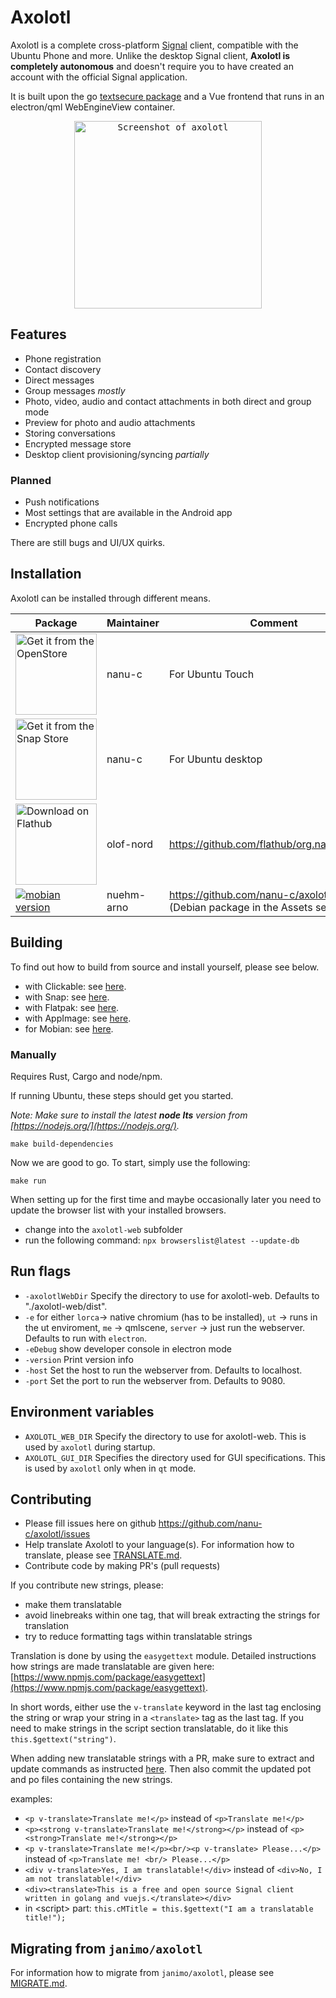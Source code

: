 # Axolotl

Axolotl is a complete cross-platform [Signal](https://www.signal.org) client, compatible with the Ubuntu Phone and more.
Unlike the desktop Signal client, **Axolotl is completely autonomous** and doesn't require you to have created an
account with the official Signal application.

It is built upon the go [textsecure package](https://github.com/nanu-c/textsecure/) and a Vue frontend that runs in an
electron/qml WebEngineView container.

<p align="center">
  <kbd>
    <img src="https://raw.githubusercontent.com/nanu-c/axolotl/main/screenshot.png" alt="Screenshot of axolotl" width="300px"/>
  </kbd>
</p>

## Features

 * Phone registration
 * Contact discovery
 * Direct messages
 * Group messages *mostly*
 * Photo, video, audio and contact attachments in both direct and group mode
 * Preview for photo and audio attachments
 * Storing conversations
 * Encrypted message store
 * Desktop client provisioning/syncing *partially*

### Planned

 * Push notifications
 * Most settings that are available in the Android app
 * Encrypted phone calls

There are still bugs and UI/UX quirks.

## Installation

Axolotl can be installed through different means.

| Package | Maintainer | Comment  |
| ------- | ---------- | -------- |
| <a href='https://open-store.io/app/textsecure.nanuc'><img width='130' alt="Get it from the OpenStore" src="https://open-store.io/badges/en_US.png"></a> | nanu-c | For Ubuntu Touch |
| <a href='https://snapcraft.io/axolotl'><img width='130' alt="Get it from the Snap Store" src="https://snapcraft.io/static/images/badges/en/snap-store-black.svg"></a> | nanu-c | For Ubuntu desktop |
| <a href='https://flathub.org/apps/details/org.nanuc.Axolotl'><img width='130' alt='Download on Flathub' src='https://flathub.org/assets/badges/flathub-badge-en.png'/></a> | olof-nord | https://github.com/flathub/org.nanuc.Axolotl |
| <a href='https://github.com/nanu-c/axolotl/releases'><img alt="mobian version" src="https://img.shields.io/badge/axolotl-deb-%23A80030"></a> | nuehm-arno | https://github.com/nanu-c/axolotl/releases <br>(Debian package in the Assets section)|

## Building

To find out how to build from source and install yourself, please see below.

* with Clickable: see [here](docs/INSTALL.md#clickable).
* with Snap: see [here](docs/INSTALL.md#snap).
* with Flatpak: see [here](docs/INSTALL.md#flatpak).
* with AppImage: see [here](docs/INSTALL.md#appimage).
* for Mobian: see [here](docs/INSTALL.md#mobian-or-debian-arm64-systems).

### Manually

Requires Rust, Cargo and node/npm.

If running Ubuntu, these steps should get you started.

*Note: Make sure to install the latest **node lts** version from [https://nodejs.org/](https://nodejs.org/).*


```shell
make build-dependencies
```

Now we are good to go. To start, simply use the following:

```shell
make run
```

When setting up for the first time and maybe occasionally later you need to update the browser list with your installed browsers.

- change into the `axolotl-web` subfolder
- run the following command: `npx browserslist@latest --update-db`

## Run flags

* `-axolotlWebDir` Specify the directory to use for axolotl-web. Defaults to "./axolotl-web/dist".
* `-e` for either
    `lorca`-> native chromium (has to be installed),
    `ut` -> runs in the ut enviroment,
    `me` -> qmlscene,
    `server` -> just run the webserver. Defaults to run with `electron`.
* `-eDebug` show developer console in electron mode
* `-version` Print version info
* `-host` Set the host to run the webserver from. Defaults to localhost.
* `-port` Set the port to run the webserver from. Defaults to 9080.

## Environment variables

* `AXOLOTL_WEB_DIR` Specify the directory to use for axolotl-web. This is used by `axolotl` during startup.
* `AXOLOTL_GUI_DIR` Specifies the directory used for GUI specifications. This is used by `axolotl` only when in `qt` mode.

## Contributing

* Please fill issues here on github https://github.com/nanu-c/axolotl/issues
* Help translate Axolotl to your language(s). For information how to translate, please see [TRANSLATE.md](docs/TRANSLATE.md).
* Contribute code by making PR's (pull requests)

If you contribute new strings, please:

- make them translatable
- avoid linebreaks within one tag, that will break extracting the strings for translation
- try to reduce formatting tags within translatable strings

Translation is done by using the `easygettext` module. Detailed instructions how strings are made translatable are given here: [https://www.npmjs.com/package/easygettext](https://www.npmjs.com/package/easygettext).

In short words, either use the `v-translate` keyword in the last tag enclosing the string or wrap your string in a `<translate>` tag as the last tag.
If you need to make strings in the script section translatable, do it like this `this.$gettext("string")`.

When adding new translatable strings with a PR, make sure to extract and update commands as instructed [here](docs/TRANSLATE.md). Then also commit the updated pot and po files containing the new strings.

examples:

- `<p v-translate>Translate me!</p>` instead of `<p>Translate me!</p>`
- `<p><strong v-translate>Translate me!</strong></p>` instead of `<p><strong>Translate me!</strong></p>`
- `<p v-translate>Translate me!</p><br/><p v-translate> Please...</p>` instead of `<p>Translate me! <br/> Please...</p>`
- `<div v-translate>Yes, I am translatable!</div>` instead of `<div>No, I am not translatable!</div>`
- `<div><translate>This is a free and open source Signal client written in golang and vuejs.</translate></div>`
- in \<script\> part: `this.cMTitle = this.$gettext("I am a translatable title!");`

## Migrating from `janimo/axolotl`

For information how to migrate from `janimo/axolotl`, please see [MIGRATE.md](docs/MIGRATE.md).
